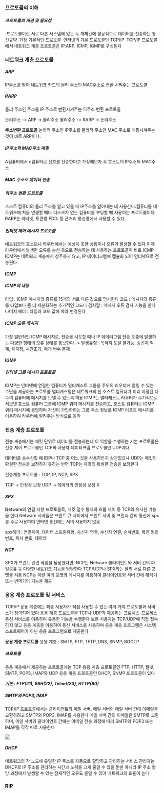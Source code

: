 ### 프로토콜의 이해

##### 프로토콜의 개념 및 필요성

​	프로토콜이란 서로 다른 시스템에 있는 두 개체간에 성공적으로 데이터를 전송하는 통신규약
​	가장 기본적인 프로토콜
​		인터넷의 기본 프로토콜인 TCP/IP
​	TCP/IP 프로토콜에서 네트워크 계층 프로토콜은 IP,ARP, ICMP, IGMP로 구성된다



### 네트워크 계층 프로토콜

##### ARP

IP주소를 받아 네트워크 카드의 물리 주소인 MAC주소로 변환 시켜주는 프로토콜

##### RARP

물리 주소인 주소를 IP 주소로 변환시켜주는 역주소 변환 프로토콜

논리주소 -> ARP -> 물리주소
물리주소 -> RARP -> 논리주소

**주소변환 프로토콜**
논리적 주소인 IP주소를 물리적 주소인 MAC 주소로 매핑시켜주는 것이 바로 ARP이다.

##### IP주소와 MAC주소 매핑

A컴퓨터에서 c컴퓨터로 신호를 전송한다고 가정해보자 각 호스트의 IP주소와 MAC주소

##### MAC 주소로 데이터 전송

##### 역주소 변환 프로토콜

호스트 컴퓨터의 물리 주소를 알고 있을 때 IP주소를 알아내는 데 사용한다.컴퓨터를 네트워크에 처음 연경할 때나 디스크가 없는 컴퓨터를 부팅할 때 사용하는 프로토콜이다
RARP는 이터넷, 토큰링 FDDI 등 근거리 통신망에서 사용할 수 있다. 

##### 인터넷 제어 메시지 프로토콜

네트워크의 호스트나 라우터에서는 예상치 못한 상황이나 오류가 발생할 수 있다 이때 라우터에서 발생한 오류를 송신 측으로 전송하는 데 사용하는 프로토콜이 바로 ICMP
ICMP는 네트워크 계층에서 상주하지 않고, IP 데이터크램에 캡슐화 되어 인터넷으로 전송된다

#### ICMP

##### ICMP의 내용

타입 : ICMP 메시지의 종류를 15개의 서로 다른 값으로 명시한다
코드 :  메시지의 종류를 타입보다 좀 더 세분화하는 추가적인 코드다
검사랍 : 메시지 오류 검사 기능을 한다 
나머지 헤더 : 타입과 코드 값에 따라 변경된다

##### ICMP 오류 메시지

가장 일반적인 ICMP 메시지로, 전송을 시도할 때나 IP 데이터그램 전송 도중에 발생하는 다양한 형태의 오류 상태를 통보한다
	-> 발생유형 : 목적지 도달 불가능, 송신지 억제, 재지정, 시간초과, 매개 변수 문제

#### IGMP

##### 인터넷 그룹 메시지 프로토콜

IGMP는 인터넷에 연결한 컴퓨터가 멀티캐스트 그룹을 주위의 라우터에 알릴 수 있는 수단을 제공하는 프로토콜
멀티캐스팅은 네트워크의 한 호스트 컴퓨터가 미리 지정된 다수의 컴퓨터에 메시지를 보낼 수 있도록 허용
IGMP는 멀티캐스트 라우터가 주기적으로 서브넷 호스트 컴퓨터 그룸에 IGMP 쿼리 메시지를 전송하고, 호스트 컴퓨터는 IGMP 쿼리 메시지에 응답하며 자신이 가입하려는 그룹 주소 정보를 IGMP 리포트 메시지를 이용하여 라우터에 알려주는 방식으로 동작



### 전송 계층 프로토콜

전송 계층에서는 패킷 단위로 데이터를 전송하는데 이 역할을 수행하는 기본 프로토콜은 전송 제어 프로토콜인 TCP와 사용자 데이터크램 프로토콜인 UDP이다

데이터를 송수신할 때 IDP나 TCP 중 어느 것을 사용하든지 상관없으나 UDP는 패킷의 확실한 전송을 보장하지 못하는 반면 TCP는 패킷의 확실한 전송을 보장한다

전송계층 프로토콜 : TCP, IP, NCP, SPX

TCP -> 안정성 보장
UDP -> 데이터의 안정성 보장 X

##### SPX

Netware의 연결 지향 프로토콜로, 패킷 접수 통지와 흐름 제어 등 TCP와 유사한 기능을 한다
Netware 서버들은 프린트 큐 사이에서 프린트 서버 및 프린터 간의 통신에 spx를 주로 사용하며 인터넷 통신에는 서의 사용하지 않음

spx헤더 : 연결제어, 데이터 스트림유형, 송신지 연결, 수신지 연결, 순서번호, 확인 일련번호, 위치 번호, 데이터

##### NCP

SPX가 프린트 관련 작업을 담당한다면, NCP는 Netware 클라이언트와 서버 간의 파일공유 등 다양한 네트워크 기능을 담당한다
TCP/UDP나 SPX와는 달리 서로 다른 포맷을 사용
NCP는 이런 여러 포맷의 메시지를 이용하여 클라이언트와 서버 간에 해석기 또는 번역기의 기능을 제공



### 응용 계층 프로토콜 및 서비스

TCP/IP 응용 계층에는 최종 사용자가 직접 사용할 수 있는 여러 가지 프로토콜과 서비스가 정의되어 있다
응용 계층 프로토콜을 TCP나 UDP가 제공하는 프로세스-프로세스 통신 서비스를 이용하여 유용한 기능을 수행한다
보통 사용자는 TCP/UDP에 직접 접속하지 않고 응용 계층을 이용하여 통신 서비스를 사용하며 응용 계층 프로그램은 시스템 소프트웨어가 아닌 응용 프로그램으로 제공한다

**응용 계층 프로트콜**
응용 계층 : SMTP, FTP, TFTP, DNS, SNMP, BOOTP

##### 프로토콜

응용 계층에서 제공하는 프로토콜에는 TCP 응용 계층 프로토콜인 FTP, HTTP, 텔넷, SMTP, POP3, IMAP와 UDP 응용 계층 프로토콜인 DHCP, SNMP 프로토콜이 있다

***기본 : FTP(21), SSH(22), Telnet(23), HTTP(80)***



##### SMTP와 POP3, IMAP

TCP/IP 프로토콜에서는 클라이언트와 메일 서버, 메일 서버와 메일 서버 간에 이메일을 교환하려고 SMTP와 POP3, IMAP를 사용한다
메일 서버 간의 이메일은 SMTP로 교환하며, 메일 서버와 클라이언트 간에는 이메일 전송 과정에 따라 SMTP와 POP3 또는 IMAP를 각각 따로 사용한다

![](C:\Users\user\AppData\Roaming\Typora\typora-user-images\image-20210209155400464.png)

##### DHCP

네트워크의 각 노드에 유일한 IP 주소를 자동으로 할당하고 관리하는 서비스
관리자는 DHCP로 IP 주소를 관리하는 시간과 노력을 크게 줄일 수 있을 뿐만 아니라 IP 주소 할당 과정에서 발생할 수 있는 잠재적인 오류도 줄일 수 있어 네트워크의 효율이 높다



### RIP

